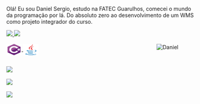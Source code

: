 

Olá! Eu sou Daniel Sergio, estudo na FATEC Guarulhos, comecei o mundo da programação por lá. Do absoluto zero ao desenvolvimento de um WMS como projeto integrador do curso.

<div>
  <a href="https://github.com/danielsergio22">
  <img height="150em" src="https://github-readme-stats.vercel.app/api?username=danielsergio22&show_icons=true&theme=merko&include_all_commits=true&count_private=true"/>
  <img height="150em" src="https://github-readme-stats.vercel.app/api/top-langs/?username=danielsergio22&layout=compact&langs_count=16&theme=merko"/>
</div>

  </div>
<div style="display: inline_block"><br>
  
  <img align="center" alt="Daniel-Csharp" height="30" width="40" src="https://raw.githubusercontent.com/devicons/devicon/master/icons/csharp/csharp-original.svg">
  <img align="center" alt="Daniel-Java" height="30" width="40" src="https://github.com/devicons/devicon/blob/master/icons/java/java-original.svg">
  
  <img align="right" alt="Daniel" height="100" width="110" src="https://cdn.discordapp.com/avatars/353724974361477120/a2f1b9c9b96510f2b27e53c3028ac119">
</div>
 
 
 ##
  
  <div>
      
  <a href="https://www.linkedin.com/in/daniel-sergio-aa82421a2" target="_blank"><img src="https://img.shields.io/badge/-LinkedIn-%230077B5?style=for-the-badge&logo=linkedin&logoColor=white" target="_blank"></a> 
    
  <a href = "mailto:ds.daniel.sergio@gmail.com"><img src="https://img.shields.io/badge/Gmail-D14836?style=for-the-badge&logo=gmail&logoColor=white" target="_blank"></a>
  
  <a href="https://www.instagram.com/ds.daniel.sergio" target="_blank"><img src="https://img.shields.io/badge/Instagram-E4405F?style=for-the-badge&logo=instagram&logoColor=white" target="_blank"></a>
  
  </div>
  
